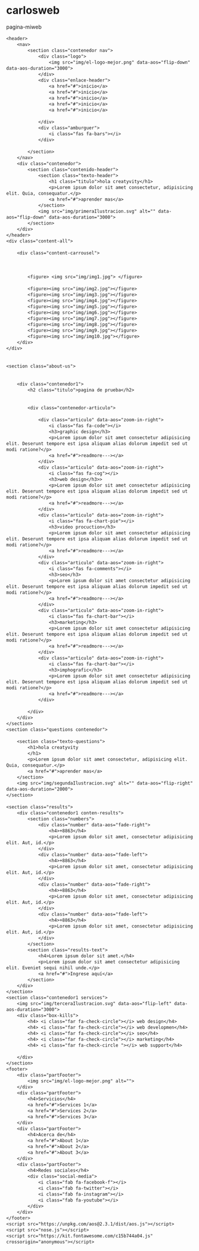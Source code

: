 # carlosweb
pagina-miweb
<!DOCTYPE html>
<html lang="es
">

<head>
    <meta charset="UTF-8">
    <meta name="viewport" content="width=device-width, initial-scale=1.0">
    <title>curso</title>
    <link rel="stylesheet" href="marca.css">
    <link href="https://fonts.googleapis.com/css2?family=Roboto:ital,wght@0,500;1,400&display=swap" rel="stylesheet">
    <link href="https://unpkg.com/aos@2.3.1/dist/aos.css" rel="stylesheet">


</head>

<body>


    <header>
        <nav>
            <section class="contenedor nav">
                <div class="logo">
                    <img src="img/el-logo-mejor.png" data-aos="flip-down" data-aos-duration="3000">
                </div>
                <div class="enlace-header">
                    <a href="#">inicio</a>
                    <a href="#">inicio</a>
                    <a href="#">inicio</a>
                    <a href="#">inicio</a>
                    <a href="#">inicio</a>

                </div>
                <div class="amburguer">
                    <i class="fas fa-bars"></i>
                </div>

            </section>
        </nav>
        <div class="contenedor">
            <section class="contenido-header">
                <section class="texto-header">
                    <h1 class="titulo">hola creatyvity</h1>
                    <p>Lorem ipsum dolor sit amet consectetur, adipisicing elit. Quia, consequatur.</p>
                    <a href="#">aprender mas</a>
                </section>
                <img src="img/primeraIlustracion.svg" alt="" data-aos="flip-down" data-aos-duration="3000">
            </section>
        </div>
    </header>
    <div class="content-all">

        <div class="content-carrousel">



            <figure> <img src="img/img1.jpg"> </figure>

            <figure><img src="img/img2.jpg"></figure>
            <figure><img src="img/img3.jpg"></figure>
            <figure><img src="img/img4.jpg"></figure>
            <figure><img src="img/img5.jpg"></figure>
            <figure><img src="img/img6.jpg"></figure>
            <figure><img src="img/img7.jpg"></figure>
            <figure><img src="img/img8.jpg"></figure>
            <figure><img src="img/img9.jpg"></figure>
            <figure><img src="img/img10.jpg"></figure>
        </div>
    </div>


    <section class="about-us">


        <div class="contenedor1">
            <h2 class="titulo">pagina de prueba</h2>


            <div class="contenedor-articulo">

                <div class="articulo" data-aos="zoom-in-right">
                    <i class="fas fa-code"></i>
                    <h3>graphic design</h3>
                    <p>Lorem ipsum dolor sit amet consectetur adipisicing elit. Deserunt tempore est ipsa aliquam alias dolorum impedit sed ut modi ratione?</p>
                    <a href="#">readmore---></a>
                </div>
                <div class="articulo" data-aos="zoom-in-right">
                    <i class="fas fa-cog"></i>
                    <h3>web design</h3>>
                    <p>Lorem ipsum dolor sit amet consectetur adipisicing elit. Deserunt tempore est ipsa aliquam alias dolorum impedit sed ut modi ratione?</p>
                    <a href="#">readmore---></a>
                </div>
                <div class="articulo" data-aos="zoom-in-right">
                    <i class="fas fa-chart-pie"></i>
                    <h3>video procuction</h3>
                    <p>Lorem ipsum dolor sit amet consectetur adipisicing elit. Deserunt tempore est ipsa aliquam alias dolorum impedit sed ut modi ratione?</p>
                    <a href="#">readmore---></a>
                </div>
                <div class="articulo" data-aos="zoom-in-right">
                    <i class="fas fa-comments"></i>
                    <h3>seo</h3>
                    <p>Lorem ipsum dolor sit amet consectetur adipisicing elit. Deserunt tempore est ipsa aliquam alias dolorum impedit sed ut modi ratione?</p>
                    <a href="#">readmore---></a>
                </div>
                <div class="articulo" data-aos="zoom-in-right">
                    <i class="fas fa-chart-bar"></i>
                    <h3>marketing</h3>
                    <p>Lorem ipsum dolor sit amet consectetur adipisicing elit. Deserunt tempore est ipsa aliquam alias dolorum impedit sed ut modi ratione?</p>
                    <a href="#">readmore---></a>
                </div>
                <div class="articulo" data-aos="zoom-in-right">
                    <i class="fas fa-chart-bar"></i>
                    <h3>imphografic</h3>
                    <p>Lorem ipsum dolor sit amet consectetur adipisicing elit. Deserunt tempore est ipsa aliquam alias dolorum impedit sed ut modi ratione?</p>
                    <a href="#">readmore---></a>
                </div>

            </div>
        </div>
    </section>
    <section class="questions contenedor">

        <section class="texto-questions">
            <h1>hola creatyvity
            </h1>
            <p>Lorem ipsum dolor sit amet consectetur, adipisicing elit. Quia, consequatur.</p>
            <a href="#">aprender mas</a>
        </section>
        <img src="img/segundaIlustracion.svg" alt="" data-aos="flip-right" data-aos-duration="2000">
    </section>

    <section class="results">
        <div class="contenedor1 conten-results">
            <section class="numbers">
                <div class="number" data-aos="fade-right">
                    <h4>+8863</h4>
                    <p>Lorem ipsum dolor sit amet, consectetur adipisicing elit. Aut, id.</p>
                </div>
                <div class="number" data-aos="fade-left">
                    <h4>+8863</h4>
                    <p>Lorem ipsum dolor sit amet, consectetur adipisicing elit. Aut, id.</p>
                </div>
                <div class="number" data-aos="fade-right">
                    <h4>+8863</h4>
                    <p>Lorem ipsum dolor sit amet, consectetur adipisicing elit. Aut, id.</p>
                </div>
                <div class="number" data-aos="fade-left">
                    <h4>+8863</h4>
                    <p>Lorem ipsum dolor sit amet, consectetur adipisicing elit. Aut, id.</p>
                </div>
            </section>
            <section class="results-text">
                <h4>Lorem ipsum dolor sit amet.</h4>
                <p>Lorem ipsum dolor sit amet consectetur adipisicing elit. Eveniet sequi nihil unde.</p>
                <a href="#">Ingrese aquí</a>
            </section>
        </div>
    </section>
    <section class="contenedor1 services">
        <img src="img/terceraIlustracion.svg" data-aos="flip-left" data-aos-duration="3000">
        <div class="box-kills">
            <h4> <i class="far fa-check-circle"></i> web design</h4>
            <h4> <i class="far fa-check-circle"></i> web developmen</h4>
            <h4> <i class="far fa-check-circle"></i> seo</h4>
            <h4> <i class="far fa-check-circle"></i> marketing</h4>
            <h4> <i class="far fa-check-circle "></i> web support</h4>

        </div>
    </section>
    <footer>
        <div class="partFooter">
            <img src="img/el-logo-mejor.png" alt="">
        </div>
        <div class="partFooter">
            <h4>Servicios</h4>
            <a href="#">Services 1</a>
            <a href="#">Services 2</a>
            <a href="#">Services 3</a>
        </div>
        <div class="partFooter">
            <h4>Acerca de</h4>
            <a href="#">About 1</a>
            <a href="#">About 2</a>
            <a href="#">About 3</a>
        </div>
        <div class="partFooter">
            <h4>Redes sociales</h4>
            <div class="social-media">
                <i class="fab fa-facebook-f"></i>
                <i class="fab fa-twitter"></i>
                <i class="fab fa-instagram"></i>
                <i class="fab fa-youtube"></i>
            </div>
        </div>
    </footer>
    <script src="https://unpkg.com/aos@2.3.1/dist/aos.js"></script>
    <script src="nose.js"></script>
    <script src="https://kit.fontawesome.com/c15b744a04.js" crossorigin="anonymous"></script>

</body>


</html>
